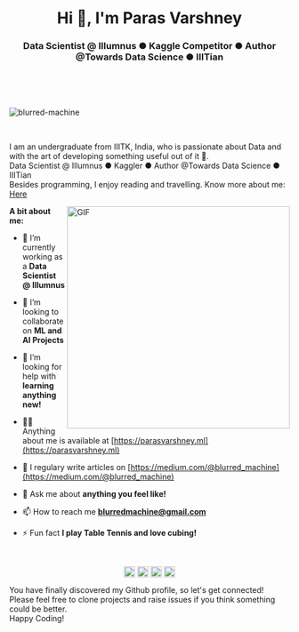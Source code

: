 <h1 align="center">Hi 👋, I'm Paras Varshney</h1>
<h3 align="center">Data Scientist @ Illumnus ● Kaggle Competitor ● Author @Towards Data Science ● IIITian</h3>

<br />
<br />
<br />
<p align="left"> <img src="https://komarev.com/ghpvc/?username=blurred-machine" alt="blurred-machine" /> </p>
<br />

I am an undergraduate from IIITK, India, who is passionate about Data and with the art of developing something useful out of it 🚀.
<br/>
Data Scientist @ Illumnus ● Kaggler ● Author @Towards Data Science ● IIITian
<br/>
Besides programming, I enjoy reading and travelling. Know more about me: <a href="https://parasvarshney.ml">Here</a>


<img align="right" alt="GIF" src="https://media.giphy.com/media/L8K62iTDkzGX6/giphy.gif" width="400px" />
  
**A bit about me:**

- 🔭 I’m currently working as a **Data Scientist @ Illumnus**

- 👯 I’m looking to collaborate on **ML and AI Projects**

- 🤔 I’m looking for help with **learning anything new!**

- 👨‍💻 Anything about me is available at [https://parasvarshney.ml](https://parasvarshney.ml)

- 📝 I regulary write articles on [https://medium.com/@blurred_machine](https://medium.com/@blurred_machine)

- 💬 Ask me about **anything you feel like!**

- 📫 How to reach me **blurredmachine@gmail.com**

- ⚡ Fun fact **I play Table Tennis and love cubing!**

<br>

<p align="center">
<a href="https://twitter.com/blurred_machine" target="blank"><img align="center" src="https://cdn.jsdelivr.net/npm/simple-icons@3.0.1/icons/twitter.svg" alt="blurred_machine" height="20" width="20" /></a>
<a href="https://linkedin.com/in/blurred-machine" target="blank"><img align="center" src="https://cdn.jsdelivr.net/npm/simple-icons@3.0.1/icons/linkedin.svg" alt="blurred-machine" height="20" width="20" /></a>
<a href="https://kaggle.com/blurredmachine" target="blank"><img align="center" src="https://cdn.jsdelivr.net/npm/simple-icons@3.0.1/icons/kaggle.svg" alt="blurredmachine" height="20" width="20" /></a>
<a href="https://instagram.com/blurred_machine" target="blank"><img align="center" src="https://cdn.jsdelivr.net/npm/simple-icons@3.0.1/icons/instagram.svg" alt="blurred_machine" height="20" width="20" /></a>
</p>

You have finally discovered my Github profile, so let's get connected!
<br/>
Please feel free to clone projects and raise issues if you think something could be better.
<br/>
Happy Coding!
